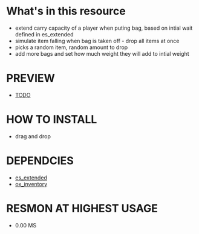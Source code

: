 # What's in this resource
+ extend carry capacity of a player when puting bag, based on intial wait defined in es_extended
+ simulate item falling when bag is taken off - drop all items at once
+ picks a random item, random amount to drop 
+ add more bags and set how much weight they will add to intial weight 

# PREVIEW
- <a href="https://youtu.be/TODO">TODO</a>

# HOW TO INSTALL
+ drag and drop

# DEPENDCIES
 - <a href="https://github.com/esx-framework/esx-legacy/tree/main/%5Besx%5D/es_extended">es_extended</a>
 - <a href="https://github.com/overextended/ox_inventory">ox_inventory</a>

# RESMON AT HIGHEST USAGE
+ 0.00 MS

